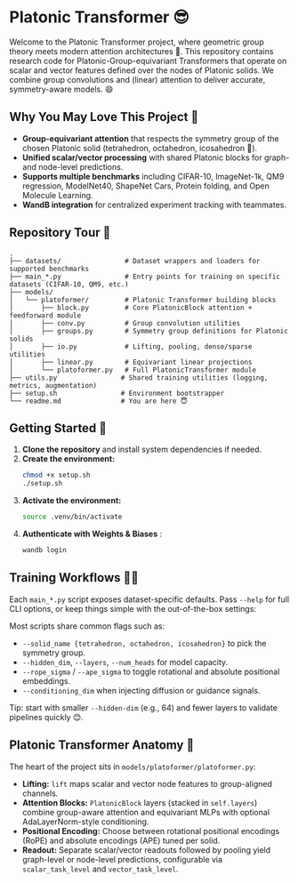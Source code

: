 # Platonic Transformer 😎

Welcome to the Platonic Transformer project, where geometric group theory meets modern attention architectures 🌟. This repository contains research code for Platonic-Group-equivariant Transformers that operate on scalar and vector features defined over the nodes of Platonic solids. We combine group convolutions and (linear) attention to deliver accurate, symmetry-aware models. 😄

## Why You May Love This Project 🙂
- **Group-equivariant attention** that respects the symmetry group of the chosen Platonic solid (tetrahedron, octahedron, icosahedron 🧊).
- **Unified scalar/vector processing** with shared Platonic blocks for graph- and node-level predictions.
- **Supports multiple benchmarks** including CIFAR-10, ImageNet-1k, QM9 regression, ModelNet40, ShapeNet Cars, Protein folding, and Open Molecule Learning.
- **WandB integration** for centralized experiment tracking with teammates.

## Repository Tour 👀
```
.
├── datasets/                # Dataset wrappers and loaders for supported benchmarks
├── main_*.py                # Entry points for training on specific datasets (CIFAR-10, QM9, etc.)
├── models/
│   └── platoformer/         # Platonic Transformer building blocks
│       ├── block.py         # Core PlatonicBlock attention + feedforward module
│       ├── conv.py          # Group convolution utilities
│       ├── groups.py        # Symmetry group definitions for Platonic solids
│       ├── io.py            # Lifting, pooling, dense/sparse utilities
│       ├── linear.py        # Equivariant linear projections
│       └── platoformer.py   # Full PlatonicTransformer module
├── utils.py                # Shared training utilities (logging, metrics, augmentation)
├── setup.sh                # Environment bootstrapper
└── readme.md               # You are here 😇
```

## Getting Started 🚀

1. **Clone the repository** and install system dependencies if needed.
2. **Create the environment:**
   ```bash
   chmod +x setup.sh
   ./setup.sh
   ```
3. **Activate the environment:**
   ```bash
   source .venv/bin/activate
   ```
4. **Authenticate with Weights & Biases** :
   ```bash
   wandb login
   ```

## Training Workflows 🏋️‍♀️
Each `main_*.py` script exposes dataset-specific defaults. Pass `--help` for full CLI options, or keep things simple with the out-of-the-box settings:

Most scripts share common flags such as:
- `--solid_name {tetrahedron, octahedron, icosahedron}` to pick the symmetry group.
- `--hidden_dim`, `--layers`, `--num_heads` for model capacity.
- `--rope_sigma` / `--ape_sigma` to toggle rotational and absolute positional embeddings.
- `--conditioning_dim` when injecting diffusion or guidance signals.

Tip: start with smaller `--hidden-dim` (e.g., 64) and fewer layers to validate pipelines quickly 😊.

## Platonic Transformer Anatomy 🧠
The heart of the project sits in `models/platoformer/platoformer.py`:
- **Lifting:** `lift` maps scalar and vector node features to group-aligned channels.
- **Attention Blocks:** `PlatonicBlock` layers (stacked in `self.layers`) combine group-aware attention and equivariant MLPs with optional AdaLayerNorm-style conditioning.
- **Positional Encoding:** Choose between rotational positional encodings (RoPE) and absolute encodings (APE) tuned per solid.
- **Readout:** Separate scalar/vector readouts followed by pooling yield graph-level or node-level predictions, configurable via `scalar_task_level` and `vector_task_level`.


